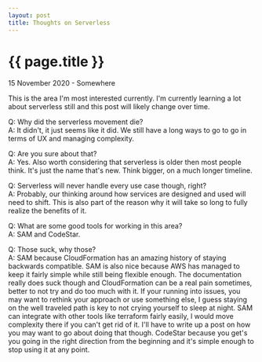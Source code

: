 ```yaml
---
layout: post
title: Thoughts on Serverless
---
```


{{ page.title }}
================

<p class="meta">15 November 2020 - Somewhere</p>

This is the area I'm most interested currently. I'm currently learning a lot about serverless still and this post will likely change over time.

Q: Why did the serverless movement die?  
A: It didn't, it just seems like it did. We still have a long ways to go to go in terms of UX and managing complexity.

Q: Are you sure about that?  
A: Yes. Also worth considering that serverless is older then most people think. It's just the name that's new. Think bigger, on a much longer timeline.


Q: Serverless will never handle every use case though, right?  
A: Probably, our thinking around how services are designed and used will need to shift. This is also part of the reason why it will take so long to fully realize the benefits of it.


Q: What are some good tools for working in this area?  
A: SAM and CodeStar.


Q: Those suck, why those?  
A: SAM because CloudFormation has an amazing history of staying backwards compatible. SAM is also nice because AWS has managed to keep it fairly simple while still being flexible enough. The documentation really does suck though and CloudFormation can be a real pain sometimes, better to not try and do too much with it. If your running into issues, you may want to rethink your approach or use something else, I guess staying on the well traveled path is key to not crying yourself to sleep at night. SAM can integrate with other tools like terraform fairly easily, I would move complexity there if you can't get rid of it. I'll have to write up a post on how you may want to go about doing that though. CodeStar because you get's you going in the right direction from the beginning and it's simple enough to stop using it at any point.
